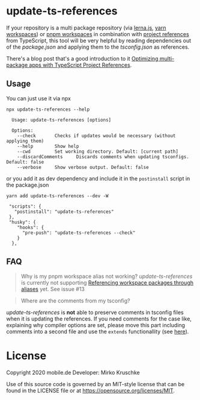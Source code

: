 # update-ts-references

If your repository is a multi package repository (via [lerna.js](https://lerna.js.org/), [yarn workspaces](https://classic.yarnpkg.com/en/docs/workspaces/)) or [pnpm workspaces](https://pnpm.js.org/workspaces) in combination with [project references](https://www.typescriptlang.org/docs/handbook/project-references.html) from TypeScript, this tool will be very helpful by reading dependencies out of the _package.json_ and applying them to the _tsconfig.json_ as references.

There's a blog post that's a good introduction to it [Optimizing multi-package apps with TypeScript Project References](https://ebaytech.berlin/optimizing-multi-package-apps-with-typescript-project-references-d5c57a3b4440).

## Usage

You can just use it via npx

```
npx update-ts-references --help

  Usage: update-ts-references [options]

  Options:
    --check       Checks if updates would be necessary (without applying them)
    --help        Show help
    --cwd         Set working directory. Default: [current path]
    --discardComments     Discards comments when updating tsconfigs. Default: false
    --verbose     Show verbose output. Default: false
```

or you add it as dev dependency and include it in the `postinstall` script in the package.json

`yarn add update-ts-references --dev -W`

```
 "scripts": {
   "postinstall": "update-ts-references"
 },
 "husky": {
    "hooks": {
      "pre-push": "update-ts-references --check"
    }
  },
```

## FAQ

> Why is my pnpm workspace alias not working?
_update-ts-references_ is currently not supporting [Referencing workspace packages through aliases](https://pnpm.js.org/workspaces#referencing-workspace-packages-through-aliases) yet. See issue #13 

> Where are the comments from my tsconfig?

_update-ts-references_ is **not** able to preserve comments in tsconfig files when it is updating the references. If you need comments for the case like, explaining why compiler options are set, please move this part including comments into a second file and use the `extends` functionallity (see [here](https://www.typescriptlang.org/docs/handbook/tsconfig-json.html#tsconfig-bases)).


# License

Copyright 2020 mobile.de
Developer: Mirko Kruschke

Use of this source code is governed by an MIT-style license that can be found in the LICENSE file or at https://opensource.org/licenses/MIT.
